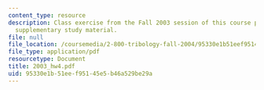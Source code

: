 ```yaml
---
content_type: resource
description: Class exercise from the Fall 2003 session of this course provided as
  supplementary study material.
file: null
file_location: /coursemedia/2-800-tribology-fall-2004/95330e1b51eef95145e5b46a529be29a_2003_hw4.pdf
file_type: application/pdf
resourcetype: Document
title: 2003_hw4.pdf
uid: 95330e1b-51ee-f951-45e5-b46a529be29a
---
```

